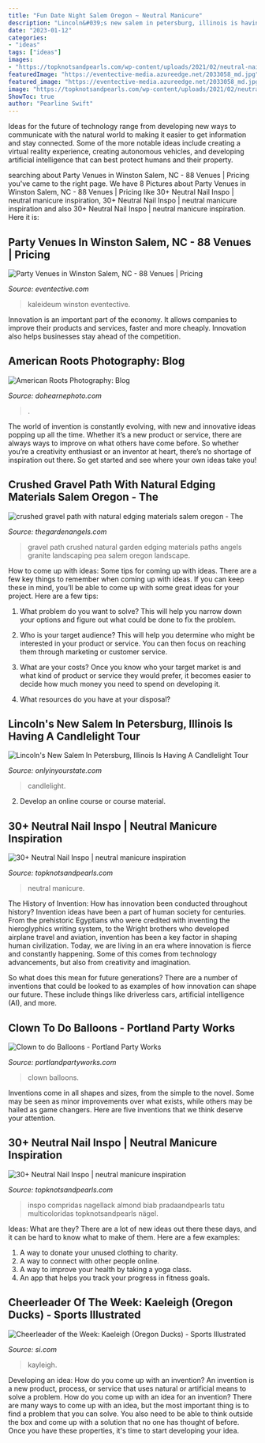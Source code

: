 ```yaml
---
title: "Fun Date Night Salem Oregon ~ Neutral Manicure"
description: "Lincoln&#039;s new salem in petersburg, illinois is having a candlelight tour"
date: "2023-01-12"
categories:
- "ideas"
tags: ["ideas"]
images:
- "https://topknotsandpearls.com/wp-content/uploads/2021/02/neutral-nail-inspo-topknots-and-pearls-32.jpg"
featuredImage: "https://eventective-media.azureedge.net/2033058_md.jpg"
featured_image: "https://eventective-media.azureedge.net/2033058_md.jpg"
image: "https://topknotsandpearls.com/wp-content/uploads/2021/02/neutral-nail-inspo-topknots-and-pearls-french-tip-1440x1920.jpg"
ShowToc: true
author: "Pearline Swift"
---
```



Ideas for the future of technology range from developing new ways to communicate with the natural world to making it easier to get information and stay connected. Some of the more notable ideas include creating a virtual reality experience, creating autonomous vehicles, and developing artificial intelligence that can best protect humans and their property.

	

		
searching about Party Venues in Winston Salem, NC - 88 Venues | Pricing you've came to the right page. We have 8 Pictures about Party Venues in Winston Salem, NC - 88 Venues | Pricing like 30+ Neutral Nail Inspo | neutral manicure inspiration, 30+ Neutral Nail Inspo | neutral manicure inspiration and also 30+ Neutral Nail Inspo | neutral manicure inspiration. Here it is:
		
    
## Party Venues In Winston Salem, NC - 88 Venues | Pricing

<img loading=lazy src="https://eventective-media.azureedge.net/2033058_md.jpg" onerror="this.onerror=null;this.src='https://tse2.mm.bing.net/th?id=OIP.9yUCu5krA1IKvv_d56ZJYgHaFj&amp;pid=15.1';" alt="Party Venues in Winston Salem, NC - 88 Venues | Pricing">

_Source: eventective.com_

>kaleideum winston eventective. 

	

Innovation is an important part of the economy. It allows companies to improve their products and services, faster and more cheaply. Innovation also helps businesses stay ahead of the competition. 

    
## American Roots Photography: Blog

<img loading=lazy src="https://www.dohearnephoto.com/img/s/v-10/p1378308634-5.jpg" onerror="this.onerror=null;this.src='https://tse1.mm.bing.net/th?id=OIP.O7-L7c1uDWLNhiXSqhRcXQHaE7&amp;pid=15.1';" alt="American Roots Photography: Blog">

_Source: dohearnephoto.com_

>. 

	

The world of invention is constantly evolving, with new and innovative ideas popping up all the time. Whether it’s a new product or service, there are always ways to improve on what others have come before. So whether you’re a creativity enthusiast or an inventor at heart, there’s no shortage of inspiration out there. So get started and see where your own ideas take you!

    
## Crushed Gravel Path With Natural Edging Materials Salem Oregon - The

<img loading=lazy src="https://thegardenangels.com/wp-content/uploads/2016/04/CRUSHED-GRAVEL-PATH-with-natural-edging-materials-2003-03.jpg" onerror="this.onerror=null;this.src='https://tse4.mm.bing.net/th?id=OIP.TFQwzC0XQoaBuWRL29-XYwHaJ4&amp;pid=15.1';" alt="crushed gravel path with natural edging materials salem oregon - The">

_Source: thegardenangels.com_

>gravel path crushed natural garden edging materials paths angels granite landscaping pea salem oregon landscape. 

	

How to come up with ideas: Some tips for coming up with ideas.
There are a few key things to remember when coming up with ideas. If you can keep these in mind, you’ll be able to come up with some great ideas for your project. Here are a few tips:
1. What problem do you want to solve? This will help you narrow down your options and figure out what could be done to fix the problem.

2. Who is your target audience? This will help you determine who might be interested in your product or service. You can then focus on reaching them through marketing or customer service.

3. What are your costs? Once you know who your target market is and what kind of product or service they would prefer, it becomes easier to decide how much money you need to spend on developing it.

4. What resources do you have at your disposal?

    
## Lincoln&#039;s New Salem In Petersburg, Illinois Is Having A Candlelight Tour

<img loading=lazy src="https://cdn.onlyinyourstate.com/wp-content/uploads/2018/09/Facebook_Lincolns-New-Salem-State-Historic-Site3-700x467.jpg" onerror="this.onerror=null;this.src='https://tse3.mm.bing.net/th?id=OIP.ukdLV50lQMLRIbPUq1YFoAHaE8&amp;pid=15.1';" alt="Lincoln&#039;s New Salem In Petersburg, Illinois Is Having A Candlelight Tour">

_Source: onlyinyourstate.com_

>candlelight. 

	

2. Develop an online course or course material.

    
## 30+ Neutral Nail Inspo | Neutral Manicure Inspiration

<img loading=lazy src="https://topknotsandpearls.com/wp-content/uploads/2021/02/neutral-nail-inspo-topknots-and-pearls-french-tip-1440x1920.jpg" onerror="this.onerror=null;this.src='https://tse1.mm.bing.net/th?id=OIP.DCHE7igUsRLtPf11nexu5AHaJ4&amp;pid=15.1';" alt="30+ Neutral Nail Inspo | neutral manicure inspiration">

_Source: topknotsandpearls.com_

>neutral manicure. 

	

The History of Invention: How has innovation been conducted throughout history?
Invention ideas have been a part of human society for centuries. From the prehistoric Egyptians who were credited with inventing the hieroglyphics writing system, to the Wright brothers who developed airplane travel and aviation, invention has been a key factor in shaping human civilization. 
Today, we are living in an era where innovation is fierce and constantly happening. Some of this comes from technology advancements, but also from creativity and imagination. 

So what does this mean for future generations? There are a number of inventions that could be looked to as examples of how innovation can shape our future. These include things like driverless cars, artificial intelligence (AI), and more.

    
## Clown To Do Balloons - Portland Party Works

<img loading=lazy src="https://portlandpartyworks.com/wp-content/uploads/2020/08/clown20to20do20balloon_91233018_big.jpg" onerror="this.onerror=null;this.src='https://tse3.mm.bing.net/th?id=OIP.Aocjg4kvx3SkAMYTfzGwZwHaHg&amp;pid=15.1';" alt="Clown to do Balloons - Portland Party Works">

_Source: portlandpartyworks.com_

>clown balloons. 

	

Inventions come in all shapes and sizes, from the simple to the novel. Some may be seen as minor improvements over what exists, while others may be hailed as game changers. Here are five inventions that we think deserve your attention.

    
## 30+ Neutral Nail Inspo | Neutral Manicure Inspiration

<img loading=lazy src="https://topknotsandpearls.com/wp-content/uploads/2021/02/neutral-nail-inspo-topknots-and-pearls-32.jpg" onerror="this.onerror=null;this.src='https://tse3.mm.bing.net/th?id=OIP.4XXhRiQEzD_xASiF1zTz6AHaHS&amp;pid=15.1';" alt="30+ Neutral Nail Inspo | neutral manicure inspiration">

_Source: topknotsandpearls.com_

>inspo compridas nagellack almond biab pradaandpearls tatu multicoloridas topknotsandpearls nägel. 

	

Ideas: What are they?
There are a lot of new ideas out there these days, and it can be hard to know what to make of them. Here are a few examples:
1. A way to donate your unused clothing to charity.
2. A way to connect with other people online.
3. A way to improve your health by taking a yoga class.
4. An app that helps you track your progress in fitness goals.

    
## Cheerleader Of The Week: Kaeleigh (Oregon Ducks) - Sports Illustrated

<img loading=lazy src="https://www.si.com/.image/c_limit%2Ccs_srgb%2Cfl_progressive%2Cq_auto:good%2Cw_700/MTY4MTA1MTUwOTYzMDY2MjQw/kayleigh-oregon02132-wyp_1074jpg.jpg" onerror="this.onerror=null;this.src='https://tse1.mm.bing.net/th?id=OIP.kZ91Wu5UqMRg13eyHG7tuAHaJT&amp;pid=15.1';" alt="Cheerleader of the Week: Kaeleigh (Oregon Ducks) - Sports Illustrated">

_Source: si.com_

>kayleigh. 

	

Developing an idea: How do you come up with an invention?
An invention is a new product, process, or service that uses natural or artificial means to solve a problem. How do you come up with an idea for an invention? There are many ways to come up with an idea, but the most important thing is to find a problem that you can solve. You also need to be able to think outside the box and come up with a solution that no one has thought of before. Once you have these properties, it's time to start developing your idea.

